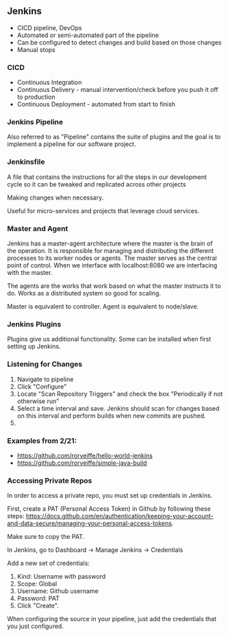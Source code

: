 ## Jenkins

- CICD pipeline, DevOps
- Automated or semi-automated part of the pipeline
- Can be configured to detect changes and build based on those changes
- Manual stops

### CICD
- Continuous Integration
- Continuous Delivery - manual intervention/check before you push it off to production
- Continuous Deployment - automated from start to finish 

### Jenkins Pipeline
Also referred to as "Pipeline" contains the suite of plugins and the goal is to implement a pipeline for our software project.

### Jenkinsfile
A file that contains the instructions for all the steps in our development cycle so it can be tweaked and replicated across other projects

Making changes when necessary.

Useful for micro-services and projects that leverage cloud services.

### Master and Agent
Jenkins has a master-agent architecture where the master is the brain of the operation. It is responsible for managing and distributing the different processes to its worker nodes or agents. The master serves as the central point of control. When we interface with localhost:8080 we are interfacing with the master.

The agents are the works that work based on what the master instructs it to do. Works as a distributed system so good for scaling.

Master is equivalent to controller.
Agent is equivalent to node/slave.

### Jenkins Plugins
Plugins give us additional functionality. Some can be installed when first setting up Jenkins. 



### Listening for Changes
1. Navigate to pipeline
1. Click "Configure"
1. Locate "Scan Repository Triggers" and check the box "Periodically if not otherwise run"
1. Select a time interval and save. Jenkins should scan for changes based on this interval and perform builds when new commits are pushed.
1. 

### Examples from 2/21:
- https://github.com/roryeiffe/hello-world-jenkins
- https://github.com/roryeiffe/simple-java-build 

### Accessing Private Repos
In order to access a private repo, you must set up credentials in Jenkins. 

First, create a PAT (Personal Access Token) in Github by following these steps: https://docs.github.com/en/authentication/keeping-your-account-and-data-secure/managing-your-personal-access-tokens. 

Make sure to copy the PAT. 

In Jenkins, go to Dashboard -> Manage Jenkins -> Credentials

Add a new set of credentials:
1. Kind: Username with password
1. Scope: Global
1. Username: Github username
1. Password: PAT
1. Click "Create". 

When configuring the source in your pipeline, just add the credentials that you just configured. 